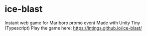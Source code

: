 # ice-blast
Instant web game for Marlboro promo event Made with Unity Tiny (Typescript) Play the game here: https://intings.github.io/ice-blast/
